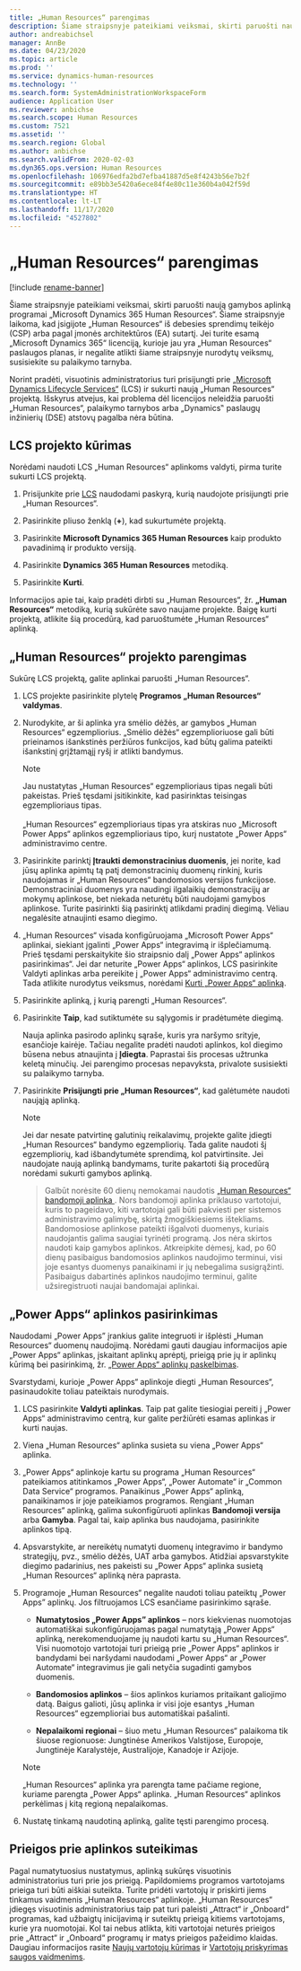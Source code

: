 ```yaml
---
title: „Human Resources“ parengimas
description: Šiame straipsnyje pateikiami veiksmai, skirti paruošti naują gamybos aplinką programai „Microsoft Dynamics 365 Human Resources“.
author: andreabichsel
manager: AnnBe
ms.date: 04/23/2020
ms.topic: article
ms.prod: ''
ms.service: dynamics-human-resources
ms.technology: ''
ms.search.form: SystemAdministrationWorkspaceForm
audience: Application User
ms.reviewer: anbichse
ms.search.scope: Human Resources
ms.custom: 7521
ms.assetid: ''
ms.search.region: Global
ms.author: anbichse
ms.search.validFrom: 2020-02-03
ms.dyn365.ops.version: Human Resources
ms.openlocfilehash: 106976edfa2bd7efba41887d5e8f4243b56e7b2f
ms.sourcegitcommit: e89bb3e5420a6ece84f4e80c11e360b4a042f59d
ms.translationtype: HT
ms.contentlocale: lt-LT
ms.lasthandoff: 11/17/2020
ms.locfileid: "4527802"
---
```

# <a name="provision-human-resources"></a>„Human Resources“ parengimas

[!include [rename-banner](~/includes/cc-data-platform-banner.md)]

Šiame straipsnyje pateikiami veiksmai, skirti paruošti naują gamybos aplinką programai „Microsoft Dynamics 365 Human Resources“. Šiame straipsnyje laikoma, kad įsigijote „Human Resources“ iš debesies sprendimų teikėjo (CSP) arba pagal įmonės architektūros (EA) sutartį. Jei turite esamą „Microsoft Dynamics 365“ licenciją, kurioje jau yra „Human Resources“ paslaugos planas, ir negalite atlikti šiame straipsnyje nurodytų veiksmų, susisiekite su palaikymo tarnyba.

Norint pradėti, visuotinis administratorius turi prisijungti prie [„Microsoft Dynamics Lifecycle Services“](https://lcs.dynamics.com) (LCS) ir sukurti naują „Human Resources“ projektą. Išskyrus atvejus, kai problema dėl licencijos neleidžia paruošti „Human Resources“, palaikymo tarnybos arba „Dynamics‟ paslaugų inžinierių (DSE) atstovų pagalba nėra būtina.

## <a name="create-an-lcs-project"></a>LCS projekto kūrimas

Norėdami naudoti LCS „Human Resources“ aplinkoms valdyti, pirma turite sukurti LCS projektą.

1. Prisijunkite prie [LCS](https://lcs.dynamics.com/Logon/Index) naudodami paskyrą, kurią naudojote prisijungti prie „Human Resources“.

2. Pasirinkite pliuso ženklą (**+**), kad sukurtumėte projektą.

3. Pasirinkite **Microsoft Dynamics 365 Human Resources** kaip produkto pavadinimą ir produkto versiją.

4. Pasirinkite **Dynamics 365 Human Resources** metodiką.

5. Pasirinkite **Kurti**.

Informacijos apie tai, kaip pradėti dirbti su „Human Resources“, žr. **„Human Resources“** metodiką, kurią sukūrėte savo naujame projekte. Baigę kurti projektą, atlikite šią procedūrą, kad paruoštumėte „Human Resources“ aplinką.

## <a name="provision-a-human-resources-project"></a>„Human Resources“ projekto parengimas

Sukūrę LCS projektą, galite aplinkai paruošti „Human Resources“.

1. LCS projekte pasirinkite plytelę **Programos „Human Resources“ valdymas**.

2. Nurodykite, ar ši aplinka yra smėlio dėžės, ar gamybos „Human Resources“ egzempliorius. „Smėlio dėžės“ egzemplioriuose gali būti prieinamos išankstinės peržiūros funkcijos, kad būtų galima pateikti išankstinį grįžtamąjį ryšį ir atlikti bandymus.
   
    > [!NOTE]
    > Jau nustatytas „Human Resources“ egzemplioriaus tipas negali būti pakeistas. Prieš tęsdami įsitikinkite, kad pasirinktas teisingas egzemplioriaus tipas.</br></br>
    > „Human Resources“ egzemplioriaus tipas yra atskiras nuo „Microsoft Power Apps“ aplinkos egzemplioriaus tipo, kurį nustatote „Power Apps“ administravimo centre.
    
3. Pasirinkite parinktį **Įtraukti demonstracinius duomenis**, jei norite, kad jūsų aplinka apimtų tą patį demonstracinių duomenų rinkinį, kuris naudojamas ir „Human Resources“ bandomosios versijos funkcijose. Demonstraciniai duomenys yra naudingi ilgalaikių demonstracijų ar mokymų aplinkose, bet niekada neturėtų būti naudojami gamybos aplinkose. Turite pasirinkti šią pasirinktį atlikdami pradinį diegimą. Vėliau negalėsite atnaujinti esamo diegimo.

4. „Human Resources“ visada konfigūruojama „Microsoft Power Apps“ aplinkai, siekiant įgalinti „Power Apps“ integravimą ir išplečiamumą. Prieš tęsdami perskaitykite šio straipsnio dalį „Power Apps“ aplinkos pasirinkimas“. Jei dar neturite „Power Apps“ aplinkos, LCS pasirinkite Valdyti aplinkas arba pereikite į „Power Apps“ administravimo centrą. Tada atlikite nurodytus veiksmus, norėdami [Kurti „Power Apps“ aplinką](https://docs.microsoft.com/powerapps/administrator/create-environment).

5. Pasirinkite aplinką, į kurią parengti „Human Resources“.

6. Pasirinkite **Taip**, kad sutiktumėte su sąlygomis ir pradėtumėte diegimą.

   Nauja aplinka pasirodo aplinkų sąraše, kuris yra naršymo srityje, esančioje kairėje. Tačiau negalite pradėti naudoti aplinkos, kol diegimo būsena nebus atnaujinta į **Įdiegta**. Paprastai šis procesas užtrunka keletą minučių. Jei parengimo procesas nepavyksta, privalote susisiekti su palaikymo tarnyba.

7. Pasirinkite **Prisijungti prie „Human Resources“**, kad galėtumėte naudoti naująją aplinką.

    > [!NOTE]
    > Jei dar nesate patvirtinę galutinių reikalavimų, projekte galite įdiegti „Human Resources“ bandymo egzempliorių. Tada galite naudoti šį egzempliorių, kad išbandytumėte sprendimą, kol patvirtinsite. Jei naudojate naują aplinką bandymams, turite pakartoti šią procedūrą norėdami sukurti gamybos aplinką.

    > Galbūt norėsite 60 dienų nemokamai naudotis [„Human Resources“ bandomoji aplinka ](https://go.microsoft.com/fwlink/p/?LinkId=2115962). Nors bandomoji aplinka priklauso vartotojui, kuris to pageidavo, kiti vartotojai gali būti pakviesti per sistemos administravimo galimybę, skirtą žmogiškiesiems ištekliams. Bandomosiose aplinkose pateikti išgalvoti duomenys, kuriais naudojantis galima saugiai tyrinėti programą. Jos nėra skirtos naudoti kaip gamybos aplinkos. Atkreipkite dėmesį, kad, po 60 dienų pasibaigus bandomosios aplinkos naudojimo terminui, visi joje esantys duomenys panaikinami ir jų nebegalima susigrąžinti. Pasibaigus dabartinės aplinkos naudojimo terminui, galite užsiregistruoti naujai bandomajai aplinkai.

## <a name="select-a-power-apps-environment"></a>„Power Apps“ aplinkos pasirinkimas

Naudodami „Power Apps” įrankius galite integruoti ir išplėsti „Human Resources“ duomenų naudojimą. Norėdami gauti daugiau informacijos apie „Power Apps“ aplinkas, įskaitant aplinkų aprėptį, prieigą prie jų ir aplinkų kūrimą bei pasirinkimą, žr. [„Power Apps“ aplinkų paskelbimas](https://powerapps.microsoft.com/blog/powerapps-environments/). 

Svarstydami, kurioje „Power Apps“ aplinkoje diegti „Human Resources“, pasinaudokite toliau pateiktais nurodymais. 

1. LCS pasirinkite **Valdyti aplinkas**. Taip pat galite tiesiogiai pereiti į „Power Apps“ administravimo centrą, kur galite peržiūrėti esamas aplinkas ir kurti naujas.

2. Viena „Human Resources“ aplinka susieta su viena „Power Apps“ aplinka.

3. „Power Apps“ aplinkoje kartu su programa „Human Resources“ pateikiamos atitinkamos „Power Apps“, „Power Automate“ ir „Common Data Service“ programos. Panaikinus „Power Apps“ aplinką, panaikinamos ir joje pateikiamos programos. Rengiant „Human Resources“ aplinką, galima sukonfigūruoti aplinkas **Bandomoji versija** arba **Gamyba**. Pagal tai, kaip aplinka bus naudojama, pasirinkite aplinkos tipą. 

4. Apsvarstykite, ar nereikėtų numatyti duomenų integravimo ir bandymo strategijų, pvz., smėlio dėžės, UAT arba gamybos. Atidžiai apsvarstykite diegimo padarinius, nes pakeisti su „Power Apps“ aplinka susietą „Human Resources“ aplinką nėra paprasta.

5. Programoje „Human Resources“ negalite naudoti toliau pateiktų „Power Apps” aplinkų. Jos filtruojamos LCS esančiame pasirinkimo sąraše.
 
    - **Numatytosios „Power Apps” aplinkos** – nors kiekvienas nuomotojas automatiškai sukonfigūruojamas pagal numatytąją „Power Apps“ aplinką, nerekomenduojame jų naudoti kartu su „Human Resources“. Visi nuomotojo vartotojai turi prieigą prie „Power Apps“ aplinkos ir bandydami bei naršydami naudodami „Power Apps“ ar „Power Automate“ integravimus jie gali netyčia sugadinti gamybos duomenis.
   
    - **Bandomosios aplinkos** – šios aplinkos kuriamos pritaikant galiojimo datą. Baigus galioti, jūsų aplinka ir visi joje esantys „Human Resources“ egzemplioriai bus automatiškai pašalinti.
   
    - **Nepalaikomi regionai** – šiuo metu „Human Resources“ palaikoma tik šiuose regionuose: Jungtinėse Amerikos Valstijose, Europoje, Jungtinėje Karalystėje, Australijoje, Kanadoje ir Azijoje.

    > [!NOTE]
    > „Human Resources“ aplinka yra parengta tame pačiame regione, kuriame parengta „Power Apps“ aplinka. „Human Resources“ aplinkos perkėlimas į kitą regioną nepalaikomas.

6. Nustatę tinkamą naudotiną aplinką, galite tęsti parengimo procesą. 
 
## <a name="grant-access-to-the-environment"></a>Prieigos prie aplinkos suteikimas

Pagal numatytuosius nustatymus, aplinką sukūręs visuotinis administratorius turi prie jos prieigą. Papildomiems programos vartotojams prieiga turi būti aiškiai suteikta. Turite pridėti vartotojų ir priskirti jiems tinkamus vaidmenis „Human Resources“ aplinkoje. „Human Resources“ įdiegęs visuotinis administratorius taip pat turi paleisti „Attract“ ir „Onboard“ programas, kad užbaigtų inicijavimą ir suteiktų prieigą kitiems vartotojams, kurie yra nuomotojai. Kol tai nebus atlikta, kiti vartotojai neturės prieigos prie „Attract“ ir „Onboard“ programų ir matys prieigos pažeidimo klaidas. Daugiau informacijos rasite [Naujų vartotojų kūrimas](https://docs.microsoft.com/dynamics365/unified-operations/dev-itpro/sysadmin/tasks/create-new-users) ir [Vartotojų priskyrimas saugos vaidmenims](https://docs.microsoft.com/dynamics365/unified-operations/dev-itpro/sysadmin/tasks/assign-users-security-roles). 
